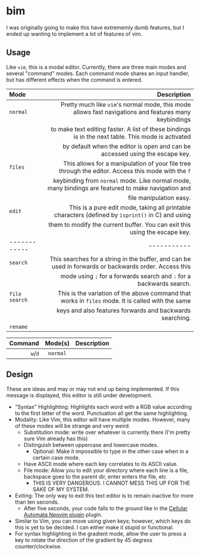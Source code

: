 # bim

I was originally going to make this have extrememly dumb features, but I ended up wanting
to implement a lot of features of vim. 


## Usage

Like `vim`, this is a modal editor. Currently, there are three main modes and several "command" modes.
Each command mode shares an input handler, but has different effects when the command is entered.

|     Mode     | Description |
| :----------- | ----------: |
| `normal`     | Pretty much like `vim`'s normal mode, this mode allows fast navigations and features many keybindings |
|              | to make text editing faster. A list of these bindings is in the next table. This mode is activated |
|              | by default when the editor is open and can be accessed using the escape key. |
| `files`      | This allows for a manipulation of your file tree through the editor. Access this mode with the `f` |
|              | keybinding from `normal` mode. Like normal mode, many bindings are featured to make navigation and |
|              | file manipulation easy. |
| `edit`       | This is a pure edit mode, taking all printable characters (defined by `isprint()` in C) and using |
|              | them to modify the current buffer. You can exit this using the escape key. |
| ------------ | ----------- |
| `search`     | This searches for a string in the buffer, and can be used in forwards or backwards order. Access this |
|              | mode using `;` for a forwards search and `:` for a backwards search. |
| `file search`| This is the variation of the above command that works in `files` mode. It is called with the same |
|              | keys and also features forwards and backwards searching. |
| `rename`     ||

| Command | Mode(s) | Description |
| -----:  | :-----: | :---------- |
| `w`/`d` | `normal`

## Design

These are ideas and may or may not end up being implemented. If this message is displayed, this editor is still under development.

- "Syntax" Highlighting: Highlights each word with a RGB value according to the first letter of the word. Punctuation all get the same highlighting.
- Modality: Like Vim, this editor will have multiple modes. However, many of these modes will be strange and very weird.
    - Substitution mode: write over whatever is currently there (I'm pretty sure Vim already has this)
    - Distinguish between uppercase and lowercase modes.
        - Optional: Make it impossible to type in the other case when in a certain case mode.
    - Have ASCII mode where each key correlates to its ASCII value.
    - File mode: Allow you to edit your directory where each line is a file, backspace goes to the parent dir, enter enters the file, etc
        - THIS IS VERY DANGEROUS. I CANNOT MESS THIS UP FOR THE SAKE OF MY SYSTEM.
- Exiting: The only way to exit this text editor is to remain inactive for more than ten seconds. 
    - After five seconds, your code falls to the ground like in the [Cellular Automata Neovim plugin](https://github.com/Eandrju/cellular-automaton.nvim) plugin.
- Similar to Vim, you can move using given keys; however, which keys do this is yet to be decided. I can either make it stupid or functional.
- For syntax highlighting in the gradient mode, allow the user to press a key to rotate the direction of the gradient by 45 degress counter/clockwise.
